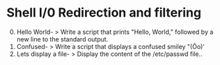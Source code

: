 # Shell I/0 Redirection and filtering
0. Hello World- > Write a script that prints "Hello, World," followed by a new line to the standard output.
1. Confused- > Write a script that displays a confused smiley "(Ôo)'
2. Lets display a file- > Display the content of the /etc/passwd file..
